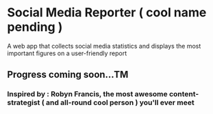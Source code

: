 # Social Media Reporter ( cool name pending )
A web app that collects social media statistics and displays the most important figures on a user-friendly report


## Progress coming soon...TM

### Inspired by : Robyn Francis, the most awesome content-strategist ( and all-round cool person ) you'll ever meet 
